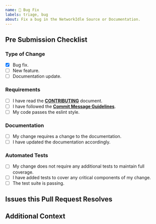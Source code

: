 ```yaml
---
name: 🐞 Bug Fix
labels: triage, bug
about: Fix a bug in the NetworkIdle Source or Documentation.
---
```


## Pre Submission Checklist

<!-- Put an `x` in all the boxes that apply: -->

### Type of Change
- [x] Bug fix.
- [ ] New feature.
- [ ] Documentation update.

### Requirements
- [ ] I have read the [**CONTRIBUTING**](CONTRIBUTING.md) document.
- [ ] I have followed the [**Commit Message Guidelines**](CONTRIBUTING.md#git-commit-messages).
- [ ] My code passes the eslint style.

### Documentation
- [ ] My change requires a change to the documentation.
- [ ] I have updated the documentation accordingly.

### Automated Tests
- [ ] My change does not require any additional tests to maintain full coverage.
- [ ] I have added tests to cover any critical components of my change.
- [ ] The test suite is passing.

## Issues this Pull Request Resolves

<!-- Tag any issues this pull request resolves here. -->

## Additional Context

<!-- Add any additional notes, motivations or contexts here. -->